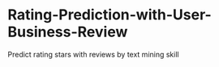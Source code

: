 # Rating-Prediction-with-User-Business-Review
Predict rating stars with reviews by text mining skill 
